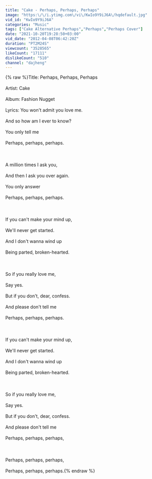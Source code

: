 ```yaml
---
title: "Cake - Perhaps, Perhaps, Perhaps"
image: "https:\/\/i.ytimg.com\/vi\/KwIo9Y9iJ6A\/hqdefault.jpg"
vid_id: "KwIo9Y9iJ6A"
categories: "Music"
tags: ["Cake Alternative Perhaps","Perhaps","Perhaps Cover"]
date: "2021-10-20T19:28:50+03:00"
vid_date: "2012-04-08T06:42:20Z"
duration: "PT2M24S"
viewcount: "3528565"
likeCount: "17111"
dislikeCount: "510"
channel: "dajheng"
---
```

{% raw %}Title: Perhaps, Perhaps, Perhaps<br /><br />Artist: Cake<br /><br />Album: Fashion Nugget<br /><br />Lyrics: You won't admit you love me. <br /><br />And so how am I ever to know?<br /><br />You only tell me <br /><br />Perhaps, perhaps, perhaps.<br /><br /><br /><br />A million times I ask you, <br /><br />And then I ask you over again.<br /><br />You only answer <br /><br />Perhaps, perhaps, perhaps. <br /><br /><br /><br />If you can't make your mind up, <br /><br />We'll never get started. <br /><br />And I don't wanna wind up <br /><br />Being parted, broken-hearted.<br /><br /><br /><br />So if you really love me, <br /><br />Say yes. <br /><br />But if you don't, dear, confess.<br /><br />And please don't tell me <br /><br />Perhaps, perhaps, perhaps.<br /><br /><br /><br />If you can't make your mind up, <br /><br />We'll never get started. <br /><br />And I don't wanna wind up <br /><br />Being parted, broken-hearted.<br /><br /><br /><br />So if you really love me, <br /><br />Say yes. <br /><br />But if you don't, dear, confess. <br /><br />And please don't tell me <br /><br />Perhaps, perhaps, perhaps,<br /><br /><br /><br />Perhaps, perhaps, perhaps, <br /><br />Perhaps, perhaps, perhaps.{% endraw %}
